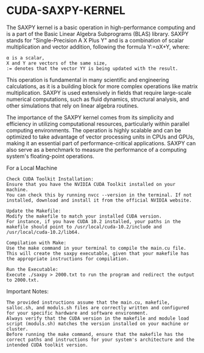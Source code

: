 # CUDA-SAXPY-KERNEL
The SAXPY kernel is a basic operation in high-performance computing and is a part of the Basic Linear Algebra Subprograms (BLAS) library. SAXPY stands for "Single-Precision A X Plus Y" and is a combination of scalar multiplication and vector addition, following the formula Y:=αX+Y, where:

    α is a scalar,
    X and Y are vectors of the same size,
    := denotes that the vector YY is being updated with the result.

This operation is fundamental in many scientific and engineering calculations, as it is a building block for more complex operations like matrix multiplication. SAXPY is used extensively in fields that require large-scale numerical computations, such as fluid dynamics, structural analysis, and other simulations that rely on linear algebra routines.

The importance of the SAXPY kernel comes from its simplicity and efficiency in utilizing computational resources, particularly within parallel computing environments. The operation is highly scalable and can be optimized to take advantage of vector processing units in CPUs and GPUs, making it an essential part of performance-critical applications. SAXPY can also serve as a benchmark to measure the performance of a computing system's floating-point operations.

For a Local Machine

    Check CUDA Toolkit Installation:
    Ensure that you have the NVIDIA CUDA Toolkit installed on your machine.
    You can check this by running nvcc --version in the terminal. If not installed, download and install it from the official NVIDIA website.

    Update the Makefile:
    Modify the makefile to match your installed CUDA version.
    For instance, if you have CUDA 10.2 installed, your paths in the makefile should point to /usr/local/cuda-10.2/include and /usr/local/cuda-10.2/lib64.

    Compilation with Make:
    Use the make command in your terminal to compile the main.cu file.
    This will create the saxpy executable, given that your makefile has the appropriate instructions for compilation.

    Run the Executable:
    Execute ./saxpy > 2000.txt to run the program and redirect the output to 2000.txt.


Important Notes:

    The provided instructions assume that the main.cu, makefile, salloc.sh, and moduls.sh files are correctly written and configured for your specific hardware and software environment.
    Always verify that the CUDA version in the makefile and module load script (moduls.sh) matches the version installed on your machine or cluster.
    Before running the make command, ensure that the makefile has the correct paths and instructions for your system's architecture and the intended CUDA toolkit version.

